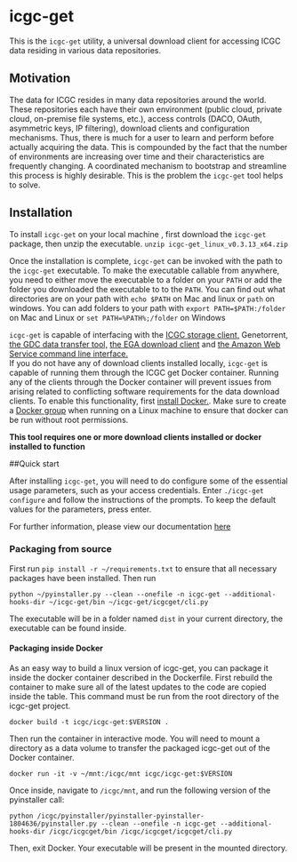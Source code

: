 # icgc-get

This is the `icgc-get` utility, a universal download client for accessing ICGC data residing in various data repositories. 

## Motivation

The data for ICGC resides in many data repositories around the world. These repositories 
each have their own environment (public cloud, private cloud, on-premise file systems, etc.), 
access controls (DACO, OAuth, asymmetric keys, IP filtering), download clients and configuration mechanisms. 
Thus, there is much for a user to learn and perform before actually acquiring the data. 
This is compounded by the fact that the number of environments are increasing over time 
and their characteristics are frequently changing.  A coordinated mechanism to bootstrap and 
streamline this process is highly desirable. This is the problem the `icgc-get` tool helps to solve.

## Installation

To install `icgc-get` on your local machine , first download the `icgc-get` package, then unzip the executable.
`unzip icgc-get_linux_v0.3.13_x64.zip`

Once the installation is complete, `icgc-get` can be invoked with the path to the `icgc-get` executable.  To make the
executable callable from anywhere, you need to either move the executable to a folder on your `PATH` or add the folder you downloaded
the executable to to the `PATH`.  You can find out what directories are on your path with `echo $PATH` on Mac and linux or `path` on windows.  You can
add folders to your path with `export PATH=$PATH:/folder` on Mac and Linux or `set PATH=%PATH%;/folder` on Windows

`icgc-get` is capable of interfacing with the [ICGC storage client,](http://docs.icgc.org/cloud/guide/#installation) Genetorrent, 
[the GDC data transfer tool,](https://gdc.nci.nih.gov/access-data/gdc-data-transfer-tool) [the EGA download client](https://www.ebi.ac.uk/ega/about/your_EGA_account/download_streaming_client#download)
and [the Amazon Web Service command line interface.](http://docs.aws.amazon.com/cli/latest/userguide/installing.html)  
If you do not have any of download clients installed locally, `icgc-get` is capable of running them through
the ICGC get Docker container. Running any of the clients through the Docker container will prevent issues from arising related to conflicting 
software requirements for the data download clients.  To enable this functionality, first [install 
Docker.](https://www.docker.com/products/overview).  Make sure to create a [Docker group](https://docs.docker.com/v1.11/engine/installation/linux/ubuntulinux/#create-a-docker-group)
when running on a Linux machine to ensure that docker can be run without root permissions.

**This tool requires one or more download clients installed or docker installed to function**

##Quick start

After installing `icgc-get`, you will need to do configure some of the essential usage parameters,
such as your access credentials.  Enter `./icgc-get configure` and follow the instructions of the prompts.
To keep the default values for the parameters, press enter.

For further information, please view our documentation [here](http://docs.icgc.org/cloud/icgc-get/)

### Packaging from source

First run `pip install -r ~/requirements.txt` to ensure that all necessary packages have been installed.  Then run
 
``` 
python ~/pyinstaller.py --clean --onefile -n icgc-get --additional-hooks-dir ~/icgc-get/bin ~/icgc-get/icgcget/cli.py
```

The executable will be in a folder named `dist` in your current directory, the executable can be found inside.

#### Packaging inside Docker

As an easy way to build a linux version of icgc-get, you can package it inside the docker container described in the Dockerfile.
First rebuild the container to make sure all of the latest updates to the code are copied inside the table.  This command must
be run from the root directory of the icgc-get project.
```
docker build -t icgc/icgc-get:$VERSION .
```

Then run the container in interactive mode.  You will need to mount a directory as a data volume to transfer the packaged icgc-get out of the Docker container.

```
docker run -it -v ~/mnt:/icgc/mnt icgc/icgc-get:$VERSION
```

Once inside, navigate to `/icgc/mnt`, and run the following version of the pyinstaller call:

```
python /icgc/pyinstaller/pyinstaller-pyinstaller-1804636/pyinstaller.py --clean --onefile -n icgc-get --additional-hooks-dir /icgc/icgcget/bin /icgc/icgcget/icgcget/cli.py
```
Then, exit Docker.  Your executable will be present in the mounted directory.